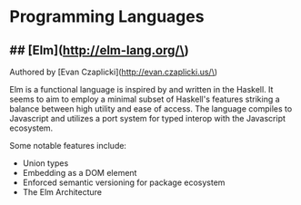 # Programming Languages

## \#\# \[Elm\]\(http://elm-lang.org/\)

Authored by  \[Evan Czaplicki\]\(http://evan.czaplicki.us/\)

Elm is a functional language is inspired by and written in the Haskell. It seems to aim to employ a minimal subset of Haskell's features striking a balance between high utility and ease of access. The language compiles to Javascript and utilizes a port system for typed interop with the Javascript ecosystem.

Some notable features include:

* Union types
* Embedding as a DOM element
* Enforced semantic versioning for package ecosystem
* The Elm Architecture





